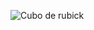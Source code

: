 ![Cubo de rubick](https://github.com/Coffee4Dogs/Rubiks_Cube-Java/assets/59121551/b50dc4a9-e61f-4aaa-8e8e-abcc2f9bf3ed)
